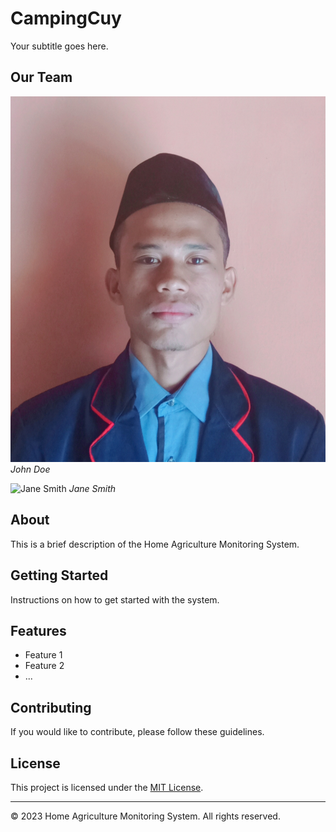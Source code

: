 # CampingCuy

Your subtitle goes here.

## Our Team

![John Doe](images/IMG_20210801_123322.jpg)
*John Doe*

![Jane Smith](images/member2.jpg)
*Jane Smith*

<!-- Add more team members as needed -->

## About

This is a brief description of the Home Agriculture Monitoring System.

## Getting Started

Instructions on how to get started with the system.

## Features

- Feature 1
- Feature 2
- ...

## Contributing

If you would like to contribute, please follow these guidelines.

## License

This project is licensed under the [MIT License](LICENSE).

---

&copy; 2023 Home Agriculture Monitoring System. All rights reserved.
